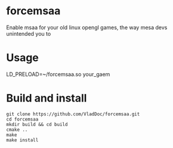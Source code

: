 # forcemsaa
Enable msaa for your old linux opengl games, the way mesa devs unintended you to

# Usage
LD_PRELOAD=~/forcemsaa.so your_gaem

# Build and install
```
git clone https://github.com/VladDoc/forcemsaa.git
cd forcemsaa
mkdir build && cd build
cmake ..
make
make install
```
